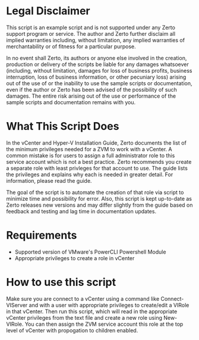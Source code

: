 # Legal Disclaimer
This script is an example script and is not supported under any Zerto support program or service. The author and Zerto further disclaim all implied warranties including, without limitation, any implied warranties of merchantability or of fitness for a particular purpose.

In no event shall Zerto, its authors or anyone else involved in the creation, production or delivery of the scripts be liable for any damages whatsoever (including, without limitation, damages for loss of business profits, business interruption, loss of business information, or other pecuniary loss) arising out of the use of or the inability to use the sample scripts or documentation, even if the author or Zerto has been advised of the possibility of such damages. The entire risk arising out of the use or performance of the sample scripts and documentation remains with you.

# What This Script Does

In the vCenter and Hyper-V Installation Guide, Zerto documents the list of the minimum privileges needed for a ZVM to work with a vCenter. A common mistake is for users to assign a full administrator role to this service account which is not a best practice. Zerto recommends you create a separate role with least privleges for that account to use. The guide lists the privileges and explains why each is needed in greater detail. For information, please read the guide.

The goal of the script is to automate the creation of that role via script to minimize time and possibility for error. Also, this script is kept up-to-date as Zerto releases new versions and may differ slightly from the guide based on feedback and testing and lag time in documentation updates.

# Requirements
- Supported version of VMware's PowerCLI Powershell Module
- Appropriate privileges to create a role in vCenter

# How to use this script

Make sure you are connect to a vCenter using a command like Connect-VIServer and with a user with appropriate privileges to create/edit a VIRole in that vCenter. Then run this script, which will read in the appropriate vCenter privileges from the text file and create a new role using New-VIRole. You can then assign the ZVM service account this role at the top level of vCenter with propogation to children enabled.
